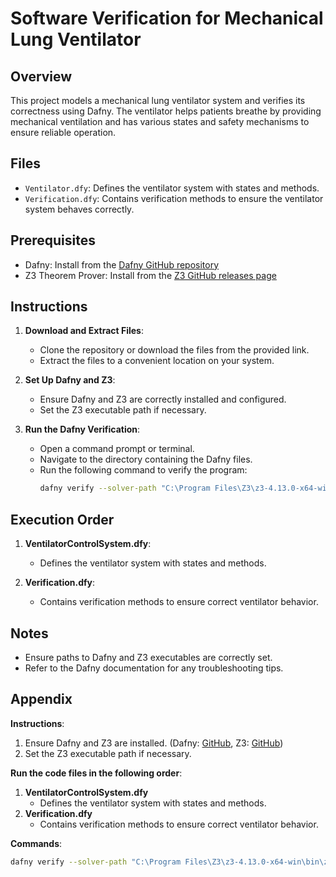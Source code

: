 # Software Verification for Mechanical Lung Ventilator

## Overview
This project models a mechanical lung ventilator system and verifies its correctness using Dafny. The ventilator helps patients breathe by providing mechanical ventilation and has various states and safety mechanisms to ensure reliable operation.

## Files
- `Ventilator.dfy`: Defines the ventilator system with states and methods.
- `Verification.dfy`: Contains verification methods to ensure the ventilator system behaves correctly.

## Prerequisites
- Dafny: Install from the [Dafny GitHub repository](https://github.com/dafny-lang/dafny)
- Z3 Theorem Prover: Install from the [Z3 GitHub releases page](https://github.com/Z3Prover/z3/releases)

## Instructions
1. **Download and Extract Files**:
   - Clone the repository or download the files from the provided link.
   - Extract the files to a convenient location on your system.

2. **Set Up Dafny and Z3**:
   - Ensure Dafny and Z3 are correctly installed and configured.
   - Set the Z3 executable path if necessary.

3. **Run the Dafny Verification**:
   - Open a command prompt or terminal.
   - Navigate to the directory containing the Dafny files.
   - Run the following command to verify the program:
     ```sh
     dafny verify --solver-path "C:\Program Files\Z3\z3-4.13.0-x64-win\bin\z3.exe" Ventilator.dfy Verification.dfy
     ```

## Execution Order
1. **VentilatorControlSystem.dfy**:
   - Defines the ventilator system with states and methods.
   
2. **Verification.dfy**:
   - Contains verification methods to ensure correct ventilator behavior.

## Notes
- Ensure paths to Dafny and Z3 executables are correctly set.
- Refer to the Dafny documentation for any troubleshooting tips.

## Appendix
**Instructions**:
1. Ensure Dafny and Z3 are installed. (Dafny: [GitHub](https://github.com/dafny-lang/dafny), Z3: [GitHub](https://github.com/Z3Prover/z3/releases))
2. Set the Z3 executable path if necessary.

**Run the code files in the following order**:
1. **VentilatorControlSystem.dfy**
   - Defines the ventilator system with states and methods.
2. **Verification.dfy**
   - Contains verification methods to ensure correct ventilator behavior.

**Commands**:
```sh
dafny verify --solver-path "C:\Program Files\Z3\z3-4.13.0-x64-win\bin\z3.exe" Ventilator.dfy Verification.dfy
